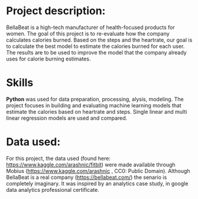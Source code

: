 # Project description:

BellaBeat is a high-tech manufacturer of health-focused products for women. The goal of this project is to re-evaluate how the company calculates calories burned. Based on the steps and the heartrate, our goal is to calculate the best model to estimate the calories burned for each user. The results are to be used to improve the model that the company already uses for calorie burning estimates. 

# Skills

**Python** was used for data preparation, processing, alysis, modeling.
The project focuses in building and evaluating machine learning models that estimate the calories based on heartrate and steps. 
Single linear and multi linear regression models are used and compared.


# Data used:

For this project, the data used (found here: https://www.kaggle.com/arashnic/fitbit) were made available through Mobius (https://www.kaggle.com/arashnic , CC0: Public Domain). Although BellaBeat is a real company (https://bellabeat.com/) the senario is completely imaginary. It was inspired by an analytics case study, in google data analytics professional certificate.
